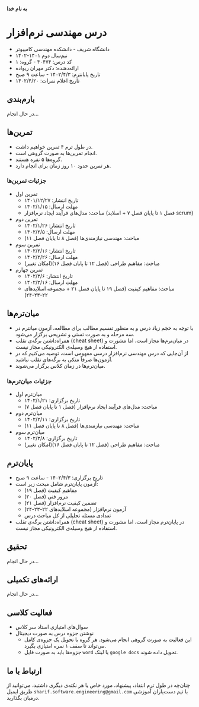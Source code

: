 **به نام خدا**
# درس مهندسی نرم‌افزار
- دانشگاه شریف - دانشکده مهندسی کامپیوتر
- نیم‌سال دوم ۱۴۰۱-۱۴۰۲
- کد درس: ۴۰۴۷۴ - گروه: ۱
- ارائه‌دهنده: دکتر مهران ریواده
- تاریخ پایانترم: ۱۴۰۲/۴/۳ - ساعت ۹ صبح
- تاریخ اعلام نمرات: ۱۴۰۲/۴/۲۰

## بارم‌بندی
در حال انجام...

## تمرین‌ها
- در طول ترم ۴ تمرین خواهیم داشت.
- انجام تمرین‌ها به صورت گروهی است.
- گروه‌ها ۵ نفره هستند.
- هر تمرین حدود ۱۰ روز زمان برای انجام دارد.

### جزئیات تمرین‌ها
- تمرین اول
  - تاریخ انتشار: ۱۴۰۱/۱۲/۲۷
  - مهلت ارسال: ۱۴۰۲/۱/۱۵
  - مباحث: مدل‌های فرآیند ایجاد نرم‌افزار (فصل ۱ تا پایان فصل ۷ + اسلاید scrum)
- تمرین دوم
  - تاریخ انتشار: ۱۴۰۲/۱/۲۶
  - مهلت ارسال: ۱۴۰۲/۲/۵
  - مباحث: مهندسی نیازمندی‌ها (فصل ۸ تا پایان فصل ۱۱)
- تمرین سوم
  - تاریخ انتشار: ۱۴۰۲/۲/۱۶
  - مهلت ارسال: ۱۴۰۲/۲/۲۶
  - مباحث: مفاهیم طراحی (فصل ۱۲ تا پایان فصل ۱۶)(امکان تغییر)
- تمرین چهارم
  - تاریخ انتشار: ۱۴۰۲/۳/۶
  - مهلت ارسال: ۱۴۰۲/۳/۱۶
  - مباحث: مفاهیم کیفیت (فصل ۱۹ تا پایان فصل ۲۱ + مجموعه اسلایدهای ۲۲-۲۳-۲۴)  

## میان‌ترم‌ها

- با توجه به حجم زیاد درس و به منظور تقسیم مطالب برای مطالعه، آزمون میانترم در سه مرحله و به صورت تستی و تشریحی برگزار می‌شود.
- همراه‌داشتن برگه‌ی تقلب (cheat sheet) در میان‌ترم‌‌ها مجاز است، اما مشورت و استفاده از هیچ وسیله‌ی الکترونیکی مجاز نیست.
- از آن‌جایی که درس مهندسی نرم‌افزار درسی مفهومی است، توصیه می‌کنیم که در آزمون‌ها صرفاً متکی به برگه‌های تقلب نباشید.
- میان‌ترم‌ها در زمان کلاس برگزار می‌شوند.  

### جزئیات میان‌ترم‌ها
- میان‌ترم اول
  - تاریخ برگزاری: ۱۴۰۲/۱/۲۱
  - مباحث: مدل‌های فرآیند ایجاد نرم‌افزار (فصل ۱ تا پایان فصل ۷)
- میان‌ترم دوم
  - تاریخ برگزاری: ۱۴۰۲/۲/۱۱
  - مباحث: مهندسی نیازمندی‌ها (فصل ۸ تا پایان فصل ۱۱)
- میان‌ترم سوم
  - تاریخ برگزاری: ۱۴۰۲/۳/۸
  - مباحث: مفاهیم طراحی (فصل ۱۲ تا پایان فصل ۱۶)(امکان تغییر)
  
## پایان‌ترم
- تاریخ برگزاری: ۱۴۰۲/۴/۳ - ساعت ۹ صبح
- آزمون پایان‌ترم شامل مبحث زیر است:
  - مفاهیم کیفیت (فصل ۱۹)
  - مرور فنی (فصل ۲۰)
  - تضمین کیفیت نرم‌افزار (فصل ۲۱)
  - آزمون نرم‌افزار (مجموعه اسلایدهای ۲۲-۲۳-۲۴)
  - تعدادی مسئله تحلیلی از کل مباحث درس
- همراه‌داشتن برگه‌ی تقلب (cheat sheet) در پایان‌ترم مجاز است، اما مشورت و استفاده از هیچ وسیله‌ی الکترونیکی مجاز نیست.

## تحقیق
در حال انجام...

## ارائه‌های تکمیلی
در حال انجام...

## فعالیت کلاسی
- سوال‌های امتیازی استاد سر کلاس
- نوشتن جزوه درس به صورت دیجیتال
  - این فعالیت به صورت گروهی انجام می‌شود. هر گروه با تحویل یک جزوه‌ی کامل می‌تواند تا سقف ۱ نمره امتیازی بگیرد.
  - جزوه‌ها باید به صورت فایل `word` یا لینک `google docs` تحویل داده شوند.

## ارتباط با ما
چنان‌چه در طول ترم انتقاد، پیشنهاد، مورد خاص یا هر نکته‌ی دیگری داشتید، مي‌توانید از طریق ایمیل `sharif.software.engineering@gmail.com` با تیم دست‌یاران آموزشی درمیان بگذارید.
